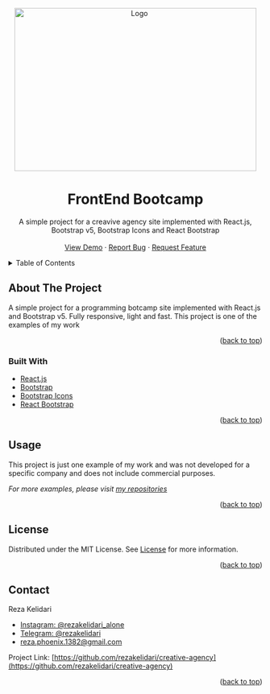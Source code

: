 <div id="top"></div>

<!-- PROJECT LOGO -->
<br />
<div align="center">
  <a href="https://github.com/rezakelidari/creative-agency">
    <img src="https://user-images.githubusercontent.com/62962597/152167866-67313c6a-31c7-43a4-96f6-5767372ee64c.png" alt="Logo" width="480" height="324">
  </a>

<h1 align="center">FrontEnd Bootcamp</h1>
  <p align="center">
    A simple project for a creavive agency site implemented with React.js, Bootstrap v5, Bootstrap Icons and React Bootstrap
    <br />
    <br />
    <a href="https://creative-agecy.vercel.app/">View Demo</a>
    ·
    <a href="https://github.com/rezakelidari/creative-agency/issues">Report Bug</a>
    ·
    <a href="https://github.com/rezakelidari/creative-agency/issues">Request Feature</a>
  </p>
</div>

<!-- TABLE OF CONTENTS -->
<details>
  <summary>Table of Contents</summary>
  <ol>
    <li>
      <a href="#about-the-project">About The Project</a>
      <ul>
        <li><a href="#built-with">Built With</a></li>
      </ul>
    </li>
    <li><a href="#usage">Usage</a></li>
    <li><a href="#license">License</a></li>
    <li><a href="#contact">Contact</a></li>
  </ol>
</details>

<!-- ABOUT THE PROJECT -->

## About The Project

A simple project for a programming botcamp site implemented with React.js and Bootstrap v5. Fully responsive, light and fast. This project is one of the examples of my work

<p align="right">(<a href="#top">back to top</a>)</p>

### Built With

- [React.js](https://reactjs.org/)
- [Bootstrap](https://getbootstrap.com/)
- [Bootstrap Icons](https://icons.getbootstrap.com/)
- [React Bootstrap](https://react-bootstrap.github.io/)

<p align="right">(<a href="#top">back to top</a>)</p>

<!-- USAGE EXAMPLES -->

## Usage

This project is just one example of my work and was not developed for a specific company and does not include commercial purposes.

_For more examples, please visit [my repositories](https://github.com/rezakelidari?tab=repositories)_

<p align="right">(<a href="#top">back to top</a>)</p>

<!-- LICENSE -->

## License

Distributed under the MIT License. See [License](./LICENSE) for more information.

<p align="right">(<a href="#top">back to top</a>)</p>

<!-- CONTACT -->

## Contact

Reza Kelidari

- [Instagram: @rezakelidari_alone](https://www.instagram.com/rezakelidari_alone/)
- [Telegram: @rezakelidari](https://t.me/rezakelidari/)
- [reza.phoenix.1382@gmail.com](mailto:reza.phoenix.1382@gmail.com)

Project Link: [https://github.com/rezakelidari/creative-agency](https://github.com/rezakelidari/creative-agency)

<p align="right">(<a href="#top">back to top</a>)</p>
